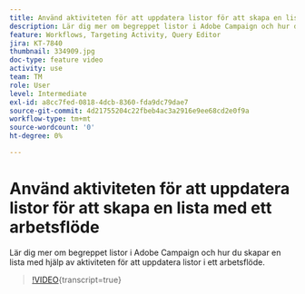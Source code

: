 ```yaml
---
title: Använd aktiviteten för att uppdatera listor för att skapa en lista med ett arbetsflöde
description: Lär dig mer om begreppet listor i Adobe Campaign och hur du skapar en lista med hjälp av aktiviteten för att uppdatera listor i ett arbetsflöde.
feature: Workflows, Targeting Activity, Query Editor
jira: KT-7840
thumbnail: 334909.jpg
doc-type: feature video
activity: use
team: TM
role: User
level: Intermediate
exl-id: a8cc7fed-0818-4dcb-8360-fda9dc79dae7
source-git-commit: 4d21755204c22fbeb4ac3a2916e9ee68cd2e0f9a
workflow-type: tm+mt
source-wordcount: '0'
ht-degree: 0%

---
```


# Använd aktiviteten för att uppdatera listor för att skapa en lista med ett arbetsflöde

Lär dig mer om begreppet listor i Adobe Campaign och hur du skapar en lista med hjälp av aktiviteten för att uppdatera listor i ett arbetsflöde.

>[!VIDEO](https://video.tv.adobe.com/v/334909?quality=12&learn=on){transcript=true}
